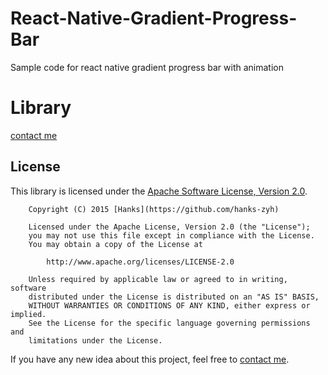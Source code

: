 # React-Native-Gradient-Progress-Bar
Sample code for react native gradient progress bar with animation



# Library
[contact me](mailto:developer.ashish01@gmail.com)



## License

This library is licensed under the [Apache Software License, Version 2.0](http://www.apache.org/licenses/LICENSE-2.0).

```
    Copyright (C) 2015 [Hanks](https://github.com/hanks-zyh)

    Licensed under the Apache License, Version 2.0 (the "License");
    you may not use this file except in compliance with the License.
    You may obtain a copy of the License at

        http://www.apache.org/licenses/LICENSE-2.0

    Unless required by applicable law or agreed to in writing, software
    distributed under the License is distributed on an "AS IS" BASIS,
    WITHOUT WARRANTIES OR CONDITIONS OF ANY KIND, either express or implied.
    See the License for the specific language governing permissions and
    limitations under the License.
```
If you have any new idea about this project, feel free to [contact me](mailto:developer.ashish01@gmail.com).


